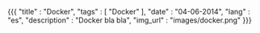 {{{
    "title"    			: "Docker",
    "tags"     			: [ "Docker" ],
    "date"     			: "04-06-2014",
    "lang"     			: "es",
    "description"  		: "Docker bla bla",
    "img_url"	: "images/docker.png"
}}}
